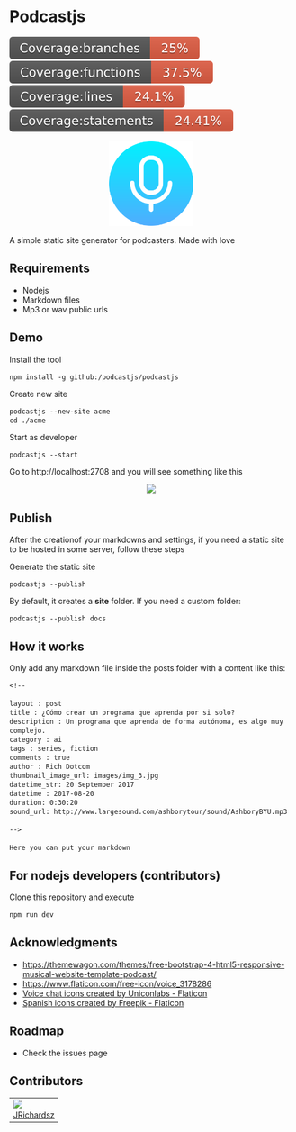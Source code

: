 # Podcastjs

<p float="left">
  <img src="./.coverage/branches.svg">
  <img src="./.coverage/functions.svg">
  <img src="./.coverage/lines.svg">
  <img src="./.coverage/statements.svg">
</p>

<p align="center">
  <img src="./theme/favicon.png" width=150>  
</p>

A simple static site generator for podcasters. Made with love

## Requirements

- Nodejs
- Markdown files
- Mp3 or wav public urls

## Demo

Install the tool

```
npm install -g github:/podcastjs/podcastjs
```

Create new site

```
podcastjs --new-site acme
cd ./acme
```

Start as developer

```
podcastjs --start
```

Go to http://localhost:2708 and you will see something like this

<p align="center">
 <img src="https://github.com/podcastjs/podcastjs/assets/3322836/2acac298-73b0-43b5-ac02-c5d87b98694c" width=300>
</p>

## Publish

After the creationof your markdowns and settings, if you need a static site to be hosted in some server, follow these steps

Generate the static site

```
podcastjs --publish
```

By default, it creates a **site** folder. If you need a custom folder:

```
podcastjs --publish docs
```

## How it works

Only add any markdown file inside the posts folder with a content like this:

```
<!-- 

layout : post
title : ¿Cómo crear un programa que aprenda por si solo?
description : Un programa que aprenda de forma autónoma, es algo muy complejo.
category : ai
tags : series, fiction
comments : true 
author : Rich Dotcom
thumbnail_image_url: images/img_3.jpg
datetime_str: 20 September 2017
datetime : 2017-08-20
duration: 0:30:20
sound_url: http://www.largesound.com/ashborytour/sound/AshboryBYU.mp3

-->

Here you can put your markdown

```

## For nodejs developers (contributors)

Clone this repository and execute

```js
npm run dev
```

## Acknowledgments

- https://themewagon.com/themes/free-bootstrap-4-html5-responsive-musical-website-template-podcast/
- https://www.flaticon.com/free-icon/voice_3178286
- <a href="https://www.flaticon.com/free-icons/voice-chat" title="voice chat icons">Voice chat icons created by Uniconlabs - Flaticon</a>
- <a href="https://www.flaticon.com/free-icons/spanish" title="spanish icons">Spanish icons created by Freepik - Flaticon</a>


## Roadmap

- Check the issues page

## Contributors

<table>
  <tbody>    
    <td>
      <img src="https://avatars0.githubusercontent.com/u/3322836?s=460&v=4" width="100px;"/>
      <br />
      <label><a href="http://jrichardsz.github.io/">JRichardsz</a></label>
      <br />
    </td>
  </tbody>
</table>
